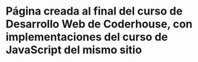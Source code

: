 # Página creada al final del curso de Desarrollo Web de Coderhouse, con implementaciones del curso de JavaScript del mismo sitio
